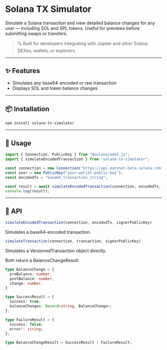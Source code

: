# Solana TX Simulator

Simulate a Solana transaction and view detailed balance changes for any user — including SOL and SPL tokens. Useful for previews before submitting swaps or transfers.

> 🔍 Built for developers integrating with Jupiter and other Solana DEXes, wallets, or explorers.

---

## ✨ Features

- Simulates any base64-encoded or raw transaction
- Displays SOL and token balance changes

---

## 📦 Installation

```bash
npm install solana-tx-simulator
```

---

## 🚀 Usage

``` ts
import { Connection, PublicKey } from "@solana/web3.js";
import { simulateEncodedTransaction } from "solana-tx-simulator";

const connection = new Connection("https://api.mainnet-beta.solana.com");
const user = new PublicKey("your-wallet-public-key");
const encodedTx = "base64_transaction_string";

const result = await simulateEncodedTransaction(connection, encodedTx, user);
console.log(result);
```

---

## 📘 API
``` ts
simulateEncodedTransaction(connection, encodedTx, signerPublicKey)
```

Simulates a base64-encoded transaction.
``` ts
simulateTransaction(connection, transaction, signerPublicKey)
```

Simulates a VersionedTransaction object directly.

Both return a BalanceChangeResult:

``` ts
type BalanceChange = {
  preBalance: number,
  postBalance: number,
  change: number,
}

type SuccessResult = {
  success: true;
  balanceChanges: Record<string, BalanceChange>;
};

type FailureResult = {
  success: false;
  error?: string;
};

type BalanceChangeResult = SuccessResult | FailureResult;
```
